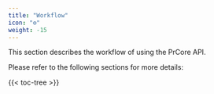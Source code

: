 ```yaml
---
title: "Workflow"
icon: "⚙️"
weight: -15
---
```


This section describes the workflow of using the PrCore API.

Please refer to the following sections for more details:

{{< toc-tree >}}

